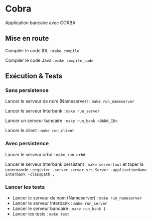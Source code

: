 # Cobra
Application bancaire avec CORBA

## Mise en route
Compiler le code IDL : `make compile`

Compiler le code Java : `make compile_code`

## Exécution & Tests

### Sans persistence
Lancer le serveur de nom (Nameserver) : `make run_nameserver`

Lancer le serveur Interbank : `make run_server`

Lancer un serveur bancaire : `make run_bank <BANK_ID>`

Lancer le client : `make run_client`

### Avec persistence
Lancer le serveur orbd : `make run_orbd`

Lancer le serveur Interbank persistant : `make servertool`
et taper la commande : `register -server server.src.Server -applicationName interbank -classpath .`

### Lancer les tests
- Lancer le serveur de nom (Nameserver) : `make run_nameserver`
- Lancer le serveur Interbank : `make run_server`
- Lancer le serveur bancaire : `make run_bank 1`
- Lancer les tests : `make test`
